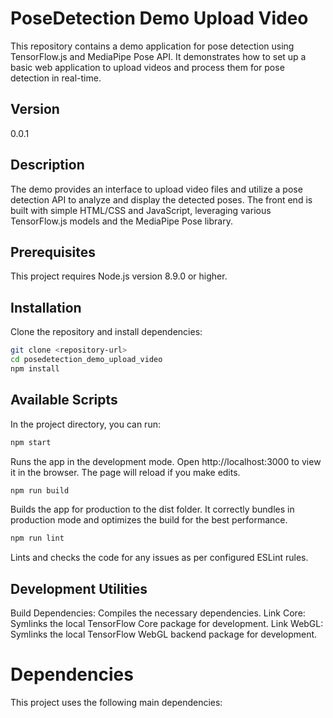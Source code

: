 # PoseDetection Demo Upload Video

This repository contains a demo application for pose detection using TensorFlow.js and MediaPipe Pose API. It demonstrates how to set up a basic web application to upload videos and process them for pose detection in real-time.

## Version

0.0.1

## Description

The demo provides an interface to upload video files and utilize a pose detection API to analyze and display the detected poses. The front end is built with simple HTML/CSS and JavaScript, leveraging various TensorFlow.js models and the MediaPipe Pose library.

## Prerequisites

This project requires Node.js version 8.9.0 or higher.

## Installation

Clone the repository and install dependencies:

```bash
git clone <repository-url>
cd posedetection_demo_upload_video
npm install
```

## Available Scripts

In the project directory, you can run:

```bash
npm start
```

Runs the app in the development mode.
Open http://localhost:3000 to view it in the browser. The page will reload if you make edits.

```bash
npm run build
```

Builds the app for production to the dist folder.
It correctly bundles in production mode and optimizes the build for the best performance.

```bash
npm run lint
```

Lints and checks the code for any issues as per configured ESLint rules.

## Development Utilities

Build Dependencies: Compiles the necessary dependencies.
Link Core: Symlinks the local TensorFlow Core package for development.
Link WebGL: Symlinks the local TensorFlow WebGL backend package for development.

# Dependencies

This project uses the following main dependencies:
